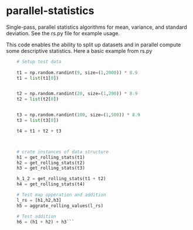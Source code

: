 # parallel-statistics
Single-pass, parallel statistics algorithms for mean, variance, and standard deviation. See the rs.py file for example usage. 

This code enables the ability to split up datasets and in parallel compute some descriptive statistics. Here a basic example from rs.py

```python
    # Setup test data
    
    t1 = np.random.randint(9, size=(1,2000)) * 8.9
    t1 = list(t1[0])


    t2 = np.random.randint(20, size=(1,200)) * 8.9
    t2 = list(t2[0])


    t3 = np.random.randint(100, size=(1,500)) * 8.9
    t3 = list(t3[0])

    t4 = t1 + t2 + t3 



    # crate instances of data structure 
    h1 = get_rolling_stats(t1)
    h2 = get_rolling_stats(t2)
    h3 = get_rolling_stats(t3)

    h_1_2 = get_rolling_stats(t1 + t2)
    h4 = get_rolling_stats(t4)

    # Test map opperation and addition
    l_rs = [h1,h2,h3]
    h5 = aggrate_rolling_values(l_rs)

    # Test addition 
    h6 = (h1 + h2) + h3```
